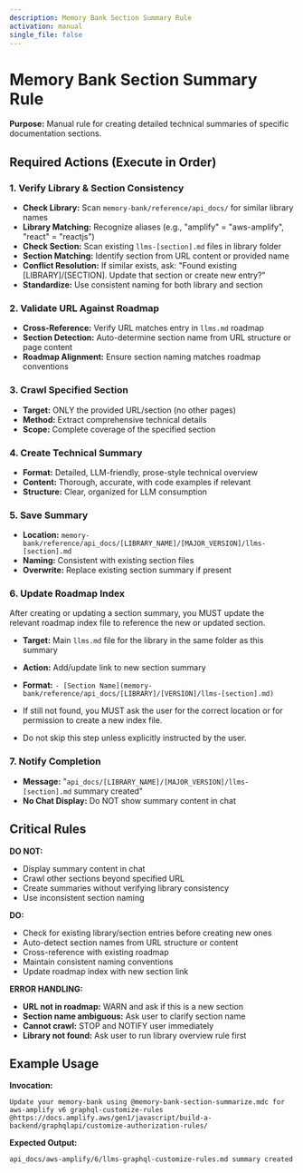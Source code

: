 ```yaml
---
description: Memory Bank Section Summary Rule
activation: manual
single_file: false
---
```

# Memory Bank Section Summary Rule

**Purpose:** Manual rule for creating detailed technical summaries of specific documentation sections.

## Required Actions (Execute in Order)

### 1. Verify Library & Section Consistency
- **Check Library:** Scan `memory-bank/reference/api_docs/` for similar library names
- **Library Matching:** Recognize aliases (e.g., "amplify" = "aws-amplify", "react" = "reactjs")
- **Check Section:** Scan existing `llms-[section].md` files in library folder
- **Section Matching:** Identify section from URL content or provided name
- **Conflict Resolution:** If similar exists, ask: "Found existing [LIBRARY]/[SECTION]. Update that section or create new entry?"
- **Standardize:** Use consistent naming for both library and section

### 2. Validate URL Against Roadmap
- **Cross-Reference:** Verify URL matches entry in `llms.md` roadmap
- **Section Detection:** Auto-determine section name from URL structure or page content
- **Roadmap Alignment:** Ensure section naming matches roadmap conventions

### 3. Crawl Specified Section
- **Target:** ONLY the provided URL/section (no other pages)
- **Method:** Extract comprehensive technical details
- **Scope:** Complete coverage of the specified section

### 4. Create Technical Summary
- **Format:** Detailed, LLM-friendly, prose-style technical overview
- **Content:** Thorough, accurate, with code examples if relevant
- **Structure:** Clear, organized for LLM consumption

### 5. Save Summary
- **Location:** `memory-bank/reference/api_docs/[LIBRARY_NAME]/[MAJOR_VERSION]/llms-[section].md`
- **Naming:** Consistent with existing section files
- **Overwrite:** Replace existing section summary if present

### 6. Update Roadmap Index

After creating or updating a section summary, you MUST update the relevant roadmap index file to reference the new or updated section.

- **Target:** Main `llms.md` file for the library in the same folder as this summary
- **Action:** Add/update link to new section summary
- **Format:** `- [Section Name](memory-bank/reference/api_docs/[LIBRARY]/[VERSION]/llms-[section].md)`

- If still not found, you MUST ask the user for the correct location or for permission to create a new index file.
- Do not skip this step unless explicitly instructed by the user.

### 7. Notify Completion
- **Message:** "`api_docs/[LIBRARY_NAME]/[MAJOR_VERSION]/llms-[section].md` summary created"
- **No Chat Display:** Do NOT show summary content in chat

## Critical Rules

**DO NOT:**
- Display summary content in chat
- Crawl other sections beyond specified URL
- Create summaries without verifying library consistency
- Use inconsistent section naming

**DO:**
- Check for existing library/section entries before creating new ones
- Auto-detect section names from URL structure or content
- Cross-reference with existing roadmap
- Maintain consistent naming conventions
- Update roadmap index with new section link

**ERROR HANDLING:**
- **URL not in roadmap:** WARN and ask if this is a new section
- **Section name ambiguous:** Ask user to clarify section name
- **Cannot crawl:** STOP and NOTIFY user immediately
- **Library not found:** Ask user to run library overview rule first

## Example Usage

**Invocation:**
```text
Update your memory-bank using @memory-bank-section-summarize.mdc for aws-amplify v6 graphql-customize-rules @https://docs.amplify.aws/gen1/javascript/build-a-backend/graphqlapi/customize-authorization-rules/
```

**Expected Output:**
```text
api_docs/aws-amplify/6/llms-graphql-customize-rules.md summary created
```

